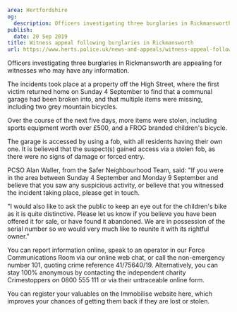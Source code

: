 ```yaml
area: Hertfordshire
og:
  description: Officers investigating three burglaries in Rickmansworth are appealing for witnesses who may have any information.
publish:
  date: 20 Sep 2019
title: Witness appeal following burglaries in Rickmansworth
url: https://www.herts.police.uk/news-and-appeals/witness-appeal-following-burglaries-in-rickmansworth-0777
```

Officers investigating three burglaries in Rickmansworth are appealing for witnesses who may have any information.

The incidents took place at a property off the High Street, where the first victim returned home on Sunday 4 September to find that a communal garage had been broken into, and that multiple items were missing, including two grey mountain bicycles.

Over the course of the next five days, more items were stolen, including sports equipment worth over £500, and a FROG branded children's bicycle.

The garage is accessed by using a fob, with all residents having their own one. It is believed that the suspect(s) gained access via a stolen fob, as there were no signs of damage or forced entry.

PCSO Alan Waller, from the Safer Neighbourhood Team, said: "If you were in the area between Sunday 4 September and Monday 9 September and believe that you saw any suspicious activity, or believe that you witnessed the incident taking place, please get in touch.

"I would also like to ask the public to keep an eye out for the children's bike as it is quite distinctive. Please let us know if you believe you have been offered it for sale, or have found it abandoned. We are in possession of the serial number so we would very much like to reunite it with its rightful owner."

You can report information online, speak to an operator in our Force Communications Room via our online web chat, or call the non-emergency number 101, quoting crime reference 41/75640/19. Alternatively, you can stay 100% anonymous by contacting the independent charity Crimestoppers on 0800 555 111 or via their untraceable online form.

You can register your valuables on the Immobilise website here, which improves your chances of getting them back if they are lost or stolen.
